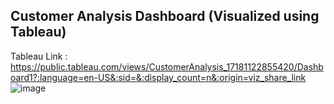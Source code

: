 ## Customer Analysis Dashboard (Visualized using Tableau)
Tableau Link : https://public.tableau.com/views/CustomerAnalysis_17181122855420/Dashboard1?:language=en-US&:sid=&:display_count=n&:origin=viz_share_link
![image](https://github.com/MatthewEvansH/Customer-Analysis/assets/85978388/89482a4a-a3cb-4f79-8564-4239e08fcd8c)

